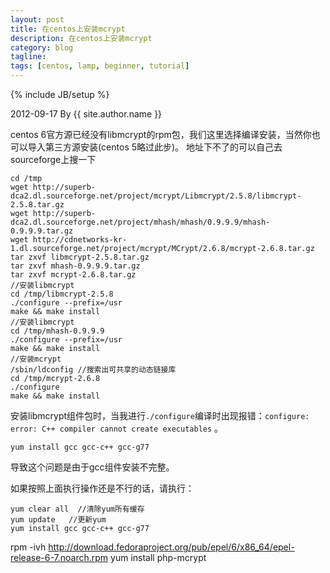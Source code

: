 ```yaml
---
layout: post
title: 在centos上安装mcrypt
description: 在centos上安装mcrypt
category: blog
tagline: 
tags: [centos, lamp, beginner, tutorial]
---
```

{% include JB/setup %}

2012-09-17 By {{ site.author.name }}

centos 6官方源已经没有libmcrypt的rpm包，我们这里选择编译安装，当然你也可以导入第三方源安装(centos 5略过此步)。
地址下不了的可以自己去sourceforge上搜一下

    cd /tmp
    wget http://superb-dca2.dl.sourceforge.net/project/mcrypt/Libmcrypt/2.5.8/libmcrypt-2.5.8.tar.gz
    wget http://superb-dca2.dl.sourceforge.net/project/mhash/mhash/0.9.9.9/mhash-0.9.9.9.tar.gz
    wget http://cdnetworks-kr-1.dl.sourceforge.net/project/mcrypt/MCrypt/2.6.8/mcrypt-2.6.8.tar.gz
    tar zxvf libmcrypt-2.5.8.tar.gz
    tar zxvf mhash-0.9.9.9.tar.gz
    tar zxvf mcrypt-2.6.8.tar.gz
    //安装libmcrypt
    cd /tmp/libmcrypt-2.5.8
    ./configure --prefix=/usr
    make && make install
    //安装libmcrypt
    cd /tmp/mhash-0.9.9.9
    ./configure --prefix=/usr
    make && make install
    //安装mcrypt
    /sbin/ldconfig //搜索出可共享的动态链接库
    cd /tmp/mcrypt-2.6.8
    ./configure
    make && make install

安装libmcrypt组件包时，当我进行`./configure`编译时出现报错：`configure: error: C++ compiler cannot create executables` 。

    yum install gcc gcc-c++ gcc-g77

导致这个问题是由于gcc组件安装不完整。

如果按照上面执行操作还是不行的话，请执行：

    yum clear all  //清除yum所有缓存
    yum update   //更新yum
    yum install gcc gcc-c++ gcc-g77


rpm -ivh http://download.fedoraproject.org/pub/epel/6/x86_64/epel-release-6-7.noarch.rpm
yum install php-mcrypt